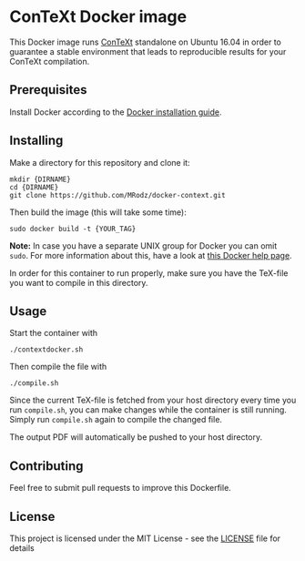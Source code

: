 # ConTeXt Docker image

This Docker image runs [ConTeXt](http://wiki.contextgarden.net/Main_Page) standalone on Ubuntu 16.04 in order to guarantee a stable environment that leads to reproducible results for your ConTeXt compilation.


## Prerequisites

Install Docker according to the [Docker installation guide](https://docs.docker.com/install/).


## Installing

Make a directory for this repository and clone it:

```
mkdir {DIRNAME}
cd {DIRNAME}
git clone https://github.com/MRodz/docker-context.git
```
Then build the image (this will take some time):
```
sudo docker build -t {YOUR_TAG}
```

__Note:__ In case you have a separate UNIX group for Docker you can omit `sudo`. For more information about this, have a look at [this Docker help page](https://docs.docker.com/install/linux/linux-postinstall/).

In order for this container to run properly, make sure you have the TeX-file you want to compile in this directory.


## Usage

Start the container with

```
./contextdocker.sh
```

Then compile the file with

```
./compile.sh
```

Since the current TeX-file is fetched from your host directory every time you run `compile.sh`, you can make changes while the container is still running. Simply run `compile.sh` again to compile the changed file.

The output PDF will automatically be pushed to your host directory.


## Contributing

Feel free to submit pull requests to improve this Dockerfile.


## License

This project is licensed under the MIT License - see the [LICENSE](LICENSE) file for details
